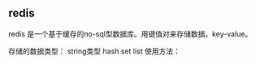 ## redis
redis 是一个基于缓存的no-sql型数据库。用键值对来存储数据，key-value。

存储的数据类型：
    string类型
    hash
    set
    list
使用方法：


